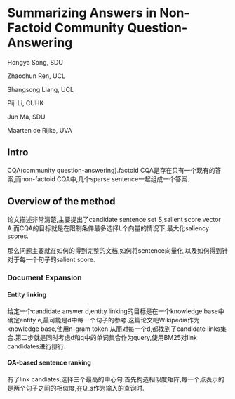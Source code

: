 # Summarizing Answers in Non-Factoid Community Question-Answering

Hongya Song, SDU

Zhaochun Ren, UCL

Shangsong Liang, UCL

Piji Li, CUHK

Jun Ma, SDU

Maarten de Rijke, UVA

## Intro

CQA(community question-answering).factoid CQA是存在只有一个现有的答案,而non-factoid CQA中,几个sparse sentence一起组成一个答案.

## Overview of the method

论文描述非常清楚,主要提出了candidate sentence set S,salient score vector A.而CQA的目标就是在限制条件最多选择L个向量的情况下,最大化saliency scores.

那么问题主要就在如何的得到完整的文档,如何将sentence向量化,以及如何得到针对于每一个句子的salient score.

### Document Expansion

#### Entity linking

给定一个candidate answer d,entity linking的目标是在一个knowledge base中确定entity e,最可能是d中每一个句子的参考.这篇论文吧Wikipedia作为knowledge base,使用n-gram token.从而对每一个d,都找到了candidate links集合.第二步就是同时考虑d和q中的单词集合作为query,使用BM25对link candidates进行排行.

#### QA-based sentence ranking

有了link candiates,选择三个最高的中心句.首先构造相似度矩阵,每一个点表示的是两个句子之间的相似度,在Q_s作为输入的查询时.

